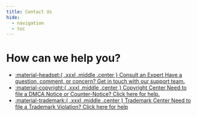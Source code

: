 ```yaml
---
title: Contact Us
hide:
  - navigation
  - toc
---
```


# How can we help you?

<div class="grid cards" markdown>

-   <a class="card-link" href="support">
      :material-headset:{ .xxxl .middle .center }
      <span class="center card-title">Consult an Expert</span>
      <span class="center">Have a question, comment, or concern? Get in touch with our support team.</span>
    </a>

-   <a class="card-link" href="dmca">
      :material-copyright:{ .xxxl .middle .center }
      <span class="center card-title">Copyright Center</span>
      <span class="center">Need to file a DMCA Notice or Counter-Notice? Click here for help.</span>
    </a>

-   <a class="card-link" href="trademark-report">
      :material-trademark:{ .xxxl .middle .center }
      <span class="center card-title">Trademark Center</span>
      <span class="center">Need to file a Trademark Violation? Click here for help</span>
    </a>

</div>